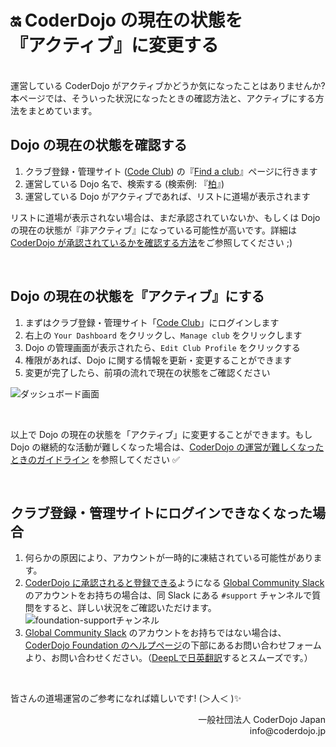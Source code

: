 # 🔛 CoderDojo の現在の状態を<br>『アクティブ』に変更する
<br>
運営している CoderDojo がアクティブかどうか気になったことはありませんか? 本ページでは、そういった状況になったときの確認方法と、アクティブにする方法をまとめています。

## Dojo の現在の状態を確認する

1. クラブ登録・管理サイト (<a href='https://codeclub.org/en/coderdojo-community'>Code Club</a>) の『[Find a club](https://codeclub.org/find)』ページに行きます
2. 運営している Dojo 名で、検索する (検索例: 『[柏](https://codeclub.org/find?search=%E6%9F%8F)』)
3. 運営している Dojo がアクティブであれば、リストに道場が表示されます

リストに道場が表示されない場合は、まだ承認されていないか、もしくは Dojo の現在の状態が『非アクティブ』になっている可能性が高いです。詳細は [CoderDojo が承認されているかを確認する方法](/docs/how-to-check-dojo-status)をご参照してください ;)

<br>

## Dojo の現在の状態を『アクティブ』にする

1. まずはクラブ登録・管理サイト「[Code Club](https://codeclub.org/en/coderdojo-community)」にログインします
2. 右上の `Your Dashboard` をクリックし、`Manage club` をクリックします
3. Dojo の管理画面が表示されたら、`Edit Club Profile` をクリックする
4. 権限があれば、Dojo に関する情報を更新・変更することができます
5. 変更が完了したら、前項の流れで現在の状態をご確認ください

![ダッシュボード画面](https://i.gyazo.com/7ff1ca9d44efc7515010daf055c6b15d.png)

<br>

以上で Dojo の現在の状態を「アクティブ」に変更することができます。もし Dojo の継続的な活動が難しくなった場合は、[CoderDojo の運営が難しくなったときのガイドライン](/docs/how-to-suspend-your-dojo) を参照してください ✅

<br>

## クラブ登録・管理サイトにログインできなくなった場合

1. 何らかの原因により、アカウントが一時的に凍結されている可能性があります。
1. [CoderDojo に承認されると登録できる](/kata#support-programs)ようになる [Global Community Slack](https://coderdojo.jp/kata#global-community-slack) のアカウントをお持ちの場合は、同 Slack にある `#support` チャンネルで質問をすると、詳しい状況をご確認いただけます。
  ![foundation-supportチャンネル](https://i.gyazo.com/0931ccad2aacd0ad72e20d42913ad648.png)
1. [Global Community Slack](https://coderdojo.jp/kata#global-community-slack) のアカウントをお持ちではない場合は、[CoderDojo Foundation のヘルプページ](https://coderdojo.com/ja-JP/help)の下部にあるお問い合わせフォームより、お問い合わせください。（[DeepLで日英翻訳](https://www.deepl.com/ja/translator)するとスムーズです。）

<br>

皆さんの道場運営のご参考になれば嬉しいです! (＞人＜ )✨


<div align="right">
一般社団法人 CoderDojo Japan<br>
info@coderdojo.jp
</div>




